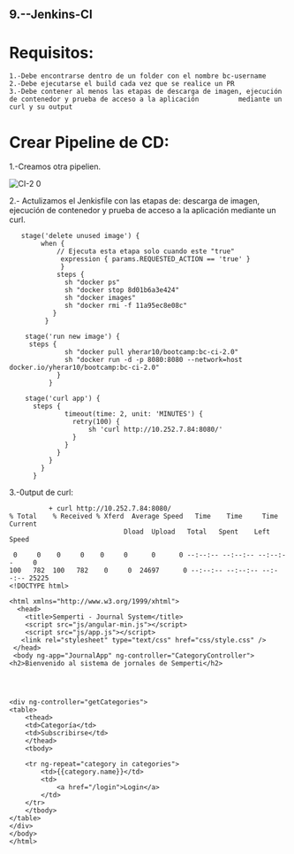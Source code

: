 ## 9.--Jenkins-CI

# Requisitos:

    1.-Debe encontrarse dentro de un folder con el nombre bc-username
    2.-Debe ejecutarse el build cada vez que se realice un PR
    3.-Debe contener al menos las etapas de descarga de imagen, ejecución de contenedor y prueba de acceso a la aplicación          mediante un curl y su output
  
# Crear Pipeline de CD:

  1.-Creamos otra pipelien.

  ![CI-2 0](https://user-images.githubusercontent.com/57635156/71253685-5968b900-2307-11ea-92b3-230698240ef9.jpg)

  2.- Actulizamos el Jenkisfile con las etapas de: descarga de imagen, ejecución de contenedor y prueba de acceso a la               aplicación mediante un curl.
  
  
       stage('delete unused image') {
            when {
                // Ejecuta esta etapa solo cuando este "true"
                 expression { params.REQUESTED_ACTION == 'true' } 
                 }
                steps {             
                  sh "docker ps"
                  sh "docker stop 8d01b6a3e424"
                  sh "docker images"
                  sh "docker rmi -f 11a95ec8e08c"
               }
             } 
             
        stage('run new image') {
         steps {
                  sh "docker pull yherar10/bootcamp:bc-ci-2.0"
                  sh "docker run -d -p 8080:8080 --network=host docker.io/yherar10/bootcamp:bc-ci-2.0"
                }
              }
    
        stage('curl app') {
          steps {
                  timeout(time: 2, unit: 'MINUTES') {
                    retry(100) {
                        sh 'curl http://10.252.7.84:8080/'
                    }
                  }
                }
              } 
            }
          }
        
        
        
  3.-0utput de curl:

              + curl http://10.252.7.84:8080/
    % Total    % Received % Xferd  Average Speed   Time    Time     Time  Current
                                 Dload  Upload   Total   Spent    Left  Speed

     0     0    0     0    0     0      0      0 --:--:-- --:--:-- --:--:--     0
    100   782  100   782    0     0  24697      0 --:--:-- --:--:-- --:--:-- 25225
    <!DOCTYPE html>

    <html xmlns="http://www.w3.org/1999/xhtml">
      <head>
        <title>Semperti - Journal System</title>
        <script src="js/angular-min.js"></script>
        <script src="js/app.js"></script>
       <link rel="stylesheet" type="text/css" href="css/style.css" />
     </head>
     <body ng-app="JournalApp" ng-controller="CategoryController">
    <h2>Bienvenido al sistema de jornales de Semperti</h2>




    <div ng-controller="getCategories">
    <table>
        <thead>
        <td>Categoría</td>
        <td>Subscribirse</td>
        </thead>
        <tbody>

        <tr ng-repeat="category in categories">
            <td>{{category.name}}</td>
            <td>
                <a href="/login">Login</a>
            </td>
        </tr>
        </tbody>
    </table>
    </div>
    </body>
    </html>

     





